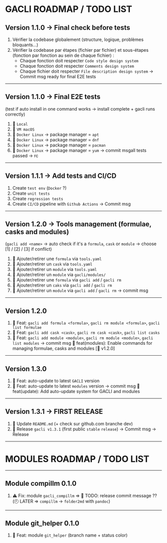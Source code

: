 # GACLI ROADMAP / TODO LIST

##  Version 1.1.0 → Final check before tests
1. Vérifier la codebase globalement (structure, logique, problèmes bloquants...)
2. Vérifier la codebase par étapes (fichier par fichier) et sous-étapes (fonction par fonction au sein de chaque fichier) :
    - Chaque fonction doit respecter `Code style design system`
    - Chaque fonction doit respecter `Comments design system`
    - Chaque fichier doit respecter `File description design system`
→ Commit msg ready for final E2E tests

---

##  Version 1.1.0 → Final E2E tests
(test if auto install in one command works → install complete + gacli runs correctly)
1. 🚧 `Local`
2. 🚧 `VM macOS`
3. 🚧 `Docker Linux` → package manager = `apt`
4. 🚧 `Docker Linux` → package manager = `dnf`
5. 🚧 `Docker Linux` → package manager = `pacman`
6. 🚧 `Docker Linux` → package manager = `yum`
→ commit msgall tests passed → rc

---

## Version 1.1.1 → Add tests and CI/CD
1. Create `test env` (`Docker` ?)
1. Create `unit tests`
2. Create `regression tests`
3. Create `CI/CD` pipeline with `Github Actions`
→ Commit msg

---

## Version 1.2.0 → Tools management (formulae, casks and modules)
(`gacli add <name>` → auto check if it's a `formula`, `cask` or `module` → choose [1] / [2] / [3] if conflict)
1. 🚧 Ajouter/retirer une `formula` via `tools.yaml`
2. 🚧 Ajouter/retirer un `cask` via `tools.yaml`
3. 🚧 Ajouter/retirer un `module` via `tools.yaml`
4. 🚧 Ajouter/retirer un `module` via `gacli/modules/`
5. 🚧 Ajouter/retirer une `formula` via `gacli add` / `gacli rm`
6. 🚧 Ajouter/retirer un `caks` via `gacli add` / `gacli rm`
7. 🚧 Ajouter/retirer un `module` via `gacli add` / `gacli rm`
→ commit msg

---

## Version 1.2.0
1. 🚧 Feat: `gacli add formula <formula>`, `gacli rm module <formula>`, `gacli list formulae`
2. 🚧 Feat: `gacli add cask <cask>`, `gacli rm cask <cask>`, `gacli list casks`
3. 🚧 Feat: `gacli add module <module>`, `gacli rm module <module>`, `gacli list modules`
→ commit msg 🎁 feat(modules): Enable commands for managing formulae, casks and modules [🔖 v1.2.0]

---

## Version 1.3.0
1. 🚧 Feat: auto-update to latest `GACLI` version
2. 🚧 Feat: auto-update to latest `modules` version
→ commit msg 🎁 feat(update): Add auto-update system for GACLI and modules

---

## Version 1.3.1 → FIRST RELEASE
1. 🚧 Update `README.md` (+ check sur github.com branche dev)
2. 🚧 Release `gacli v1.3.1` (first public `stable` `release`)
→ Commit msg
→ Release

---

# MODULES ROADMAP / TODO LIST

---

## Module compillm 0.1.0
1. ⚠️ Fix: module `gacli_compillm`
=> 🚀 TODO: release commit message ??
(🕘 LATER => `compillm` -> `folder2md` with `pandoc`)

---

## Module git_helper 0.1.0
1. 🧩 Feat: module `git_helper` (branch name + status color)

